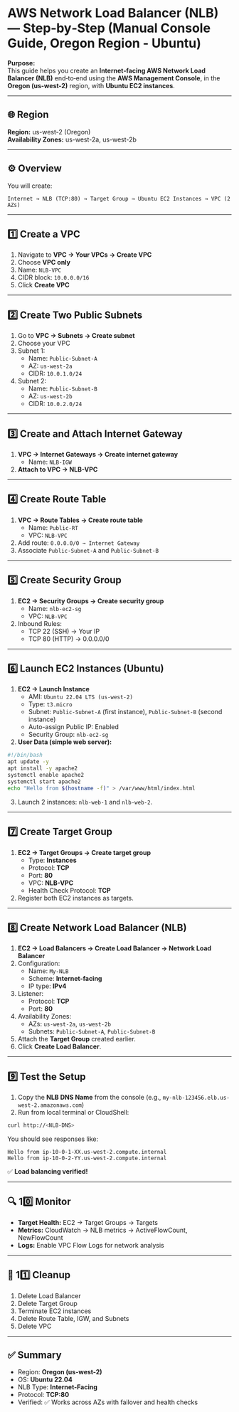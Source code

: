 # AWS Network Load Balancer (NLB) — Step‑by‑Step (Manual Console Guide, Oregon Region - Ubuntu)

**Purpose:**  
This guide helps you create an **Internet‑facing AWS Network Load Balancer (NLB)** end‑to‑end using the **AWS Management Console**, in the **Oregon (us-west-2)** region, with **Ubuntu EC2 instances**.

---

## 🌐 Region
**Region:** us-west-2 (Oregon)  
**Availability Zones:** us-west-2a, us-west-2b

---

## ⚙️ Overview
You will create:
```
Internet → NLB (TCP:80) → Target Group → Ubuntu EC2 Instances → VPC (2 AZs)
```

---

## 1️⃣ Create a VPC
1. Navigate to **VPC → Your VPCs → Create VPC**
2. Choose **VPC only**
3. Name: `NLB-VPC`
4. CIDR block: `10.0.0.0/16`
5. Click **Create VPC**

---

## 2️⃣ Create Two Public Subnets
1. Go to **VPC → Subnets → Create subnet**
2. Choose your VPC
3. Subnet 1:
   - Name: `Public-Subnet-A`
   - AZ: `us-west-2a`
   - CIDR: `10.0.1.0/24`
4. Subnet 2:
   - Name: `Public-Subnet-B`
   - AZ: `us-west-2b`
   - CIDR: `10.0.2.0/24`

---

## 3️⃣ Create and Attach Internet Gateway
1. **VPC → Internet Gateways → Create internet gateway**
   - Name: `NLB-IGW`
2. **Attach to VPC → NLB-VPC**

---

## 4️⃣ Create Route Table
1. **VPC → Route Tables → Create route table**
   - Name: `Public-RT`
   - VPC: `NLB-VPC`
2. Add route: `0.0.0.0/0 → Internet Gateway`
3. Associate `Public-Subnet-A` and `Public-Subnet-B`

---

## 5️⃣ Create Security Group
1. **EC2 → Security Groups → Create security group**
   - Name: `nlb-ec2-sg`
   - VPC: `NLB-VPC`
2. Inbound Rules:
   - TCP 22 (SSH) → Your IP
   - TCP 80 (HTTP) → 0.0.0.0/0

---

## 6️⃣ Launch EC2 Instances (Ubuntu)
1. **EC2 → Launch Instance**
   - AMI: `Ubuntu 22.04 LTS (us-west-2)`
   - Type: `t3.micro`
   - Subnet: `Public-Subnet-A` (first instance), `Public-Subnet-B` (second instance)
   - Auto-assign Public IP: Enabled
   - Security Group: `nlb-ec2-sg`
2. **User Data (simple web server):**
```bash
#!/bin/bash
apt update -y
apt install -y apache2
systemctl enable apache2
systemctl start apache2
echo "Hello from $(hostname -f)" > /var/www/html/index.html
```
3. Launch 2 instances: `nlb-web-1` and `nlb-web-2`.

---

## 7️⃣ Create Target Group
1. **EC2 → Target Groups → Create target group**
   - Type: **Instances**
   - Protocol: **TCP**
   - Port: **80**
   - VPC: **NLB-VPC**
   - Health Check Protocol: **TCP**
2. Register both EC2 instances as targets.

---

## 8️⃣ Create Network Load Balancer (NLB)
1. **EC2 → Load Balancers → Create Load Balancer → Network Load Balancer**
2. Configuration:
   - Name: `My-NLB`
   - Scheme: **Internet-facing**
   - IP type: **IPv4**
3. Listener:
   - Protocol: **TCP**
   - Port: **80**
4. Availability Zones:
   - AZs: `us-west-2a`, `us-west-2b`
   - Subnets: `Public-Subnet-A`, `Public-Subnet-B`
5. Attach the **Target Group** created earlier.
6. Click **Create Load Balancer**.

---

## 9️⃣ Test the Setup
1. Copy the **NLB DNS Name** from the console (e.g., `my-nlb-123456.elb.us-west-2.amazonaws.com`)
2. Run from local terminal or CloudShell:
```bash
curl http://<NLB-DNS>
```
You should see responses like:
```
Hello from ip-10-0-1-XX.us-west-2.compute.internal
Hello from ip-10-0-2-YY.us-west-2.compute.internal
```

✅ **Load balancing verified!**

---

## 🔍 10️⃣ Monitor
- **Target Health:** EC2 → Target Groups → Targets
- **Metrics:** CloudWatch → NLB metrics → ActiveFlowCount, NewFlowCount
- **Logs:** Enable VPC Flow Logs for network analysis

---

## 🧹 11️⃣ Cleanup
1. Delete Load Balancer
2. Delete Target Group
3. Terminate EC2 instances
4. Delete Route Table, IGW, and Subnets
5. Delete VPC

---

## ✅ Summary
- Region: **Oregon (us-west-2)**
- OS: **Ubuntu 22.04**
- NLB Type: **Internet-Facing**
- Protocol: **TCP:80**
- Verified: ✅ Works across AZs with failover and health checks
